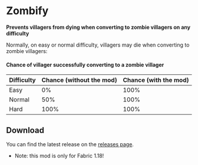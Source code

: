 # Zombify

**Prevents villagers from dying when converting to zombie villagers on any difficulty**

Normally, on easy or normal difficulty, villagers may die when converting to zombie villagers:

#### Chance of villager successfully converting to a zombie villager

| Difficulty | Chance (without the mod) | Chance (with the mod) |
|------------|--------------------------|--------------------------|
| Easy       | 0%                       | 100%                     |
| Normal     | 50%                      | 100%                     |
| Hard       | 100%                     | 100%                     |

## Download

You can find the latest release on the [releases page](https://github.com/cbyrneee/Zombify/releases).

- Note: this mod is only for Fabric 1.18!
